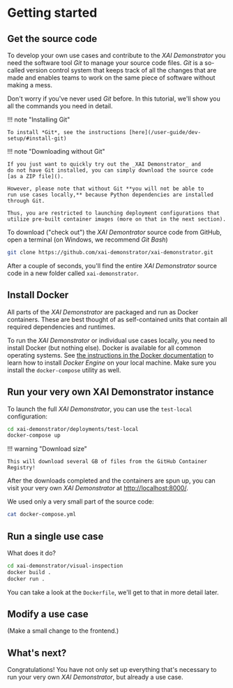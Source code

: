 # Getting started



## Get the source code

To develop your own use cases and contribute to the _XAI Demonstrator_
you need the software tool *Git* to manage your source code files.
*Git* is a so-called version control system that keeps track of all
the changes that are made and enables teams to work on the same piece
of software without making a mess.

Don't worry if you've never used *Git* before.
In this tutorial, we'll show you all the commands you need in detail.

!!! note "Installing Git"

    To install *Git*, see the instructions [here](/user-guide/dev-setup/#install-git)

!!! note "Downloading without Git"

    If you just want to quickly try out the _XAI Demonstrator_ and
    do not have Git installed, you can simply download the source code
    [as a ZIP file]().

    However, please note that without Git **you will not be able to
    run use cases locally,** because Python dependencies are installed
    through Git.

    Thus, you are restricted to launching deployment configurations that
    utilize pre-built container images (more on that in the next section).

To download ("check out") the _XAI Demontrator_ source code from GitHub,
open a terminal (on Windows, we recommend *Git Bash*)
```bash
git clone https://github.com/xai-demonstrator/xai-demonstrator.git
```

After a couple of seconds, you'll find  the entire _XAI Demonstrator_ source
code in a new folder called `xai-demonstrator`.

## Install Docker

All parts of the _XAI Demonstrator_ are packaged and run as Docker containers.
These are best thought of as self-contained units that contain all required
dependencies and runtimes.

To run the _XAI Demonstrator_ or individual use cases locally, you need to install
Docker (but nothing else).
Docker is available for all common operating systems.
See [the instructions in the Docker documentation](https://docs.docker.com/engine/install/)
to learn how to install _Docker Engine_ on your local machine.
Make sure you install the `docker-compose` utility as well.

## Run your very own XAI Demonstrator instance

To launch the full _XAI Demonstrator_, you can use the `test-local` configuration:

```bash
cd xai-demonstrator/deployments/test-local
docker-compose up
```

!!! warning "Download size"

    This will download several GB of files from the GitHub Container Registry! 

After the downloads completed and the containers are spun up, you can visit your
very own _XAI Demonstrator_ at [http://localhost:8000/](http://localhost:8000/).

We used only a very small part of the source code:
```bash
cat docker-compose.yml
```

## Run a single use case

What does it do?

```bash
cd xai-demonstrator/visual-inspection
docker build .
docker run .
```

You can take a look at the `Dockerfile`, we'll get to that in
more detail later.

## Modify a use case

(Make a small change to the frontend.)

## What's next?

Congratulations!
You have not only set up everything that's necessary to run your very
own _XAI Demonstrator_, but already  a use case. 
